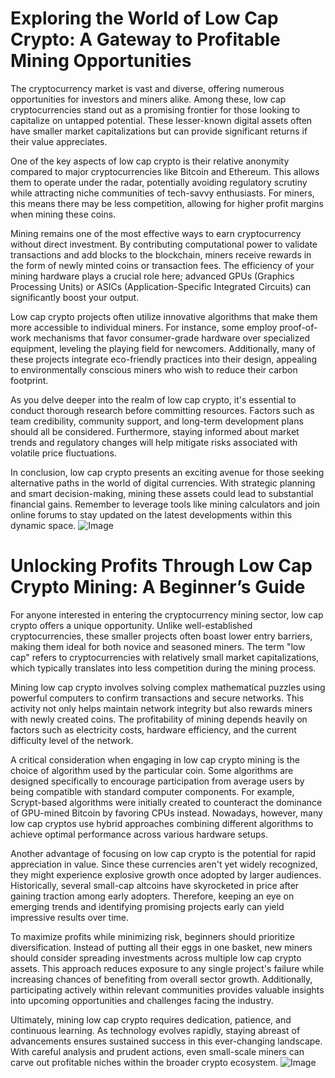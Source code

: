 # Exploring the World of Low Cap Crypto: A Gateway to Profitable Mining Opportunities

The cryptocurrency market is vast and diverse, offering numerous opportunities for investors and miners alike. Among these, low cap cryptocurrencies stand out as a promising frontier for those looking to capitalize on untapped potential. These lesser-known digital assets often have smaller market capitalizations but can provide significant returns if their value appreciates.

One of the key aspects of low cap crypto is their relative anonymity compared to major cryptocurrencies like Bitcoin and Ethereum. This allows them to operate under the radar, potentially avoiding regulatory scrutiny while attracting niche communities of tech-savvy enthusiasts. For miners, this means there may be less competition, allowing for higher profit margins when mining these coins.

Mining remains one of the most effective ways to earn cryptocurrency without direct investment. By contributing computational power to validate transactions and add blocks to the blockchain, miners receive rewards in the form of newly minted coins or transaction fees. The efficiency of your mining hardware plays a crucial role here; advanced GPUs (Graphics Processing Units) or ASICs (Application-Specific Integrated Circuits) can significantly boost your output.

Low cap crypto projects often utilize innovative algorithms that make them more accessible to individual miners. For instance, some employ proof-of-work mechanisms that favor consumer-grade hardware over specialized equipment, leveling the playing field for newcomers. Additionally, many of these projects integrate eco-friendly practices into their design, appealing to environmentally conscious miners who wish to reduce their carbon footprint.

As you delve deeper into the realm of low cap crypto, it's essential to conduct thorough research before committing resources. Factors such as team credibility, community support, and long-term development plans should all be considered. Furthermore, staying informed about market trends and regulatory changes will help mitigate risks associated with volatile price fluctuations.

In conclusion, low cap crypto presents an exciting avenue for those seeking alternative paths in the world of digital currencies. With strategic planning and smart decision-making, mining these assets could lead to substantial financial gains. Remember to leverage tools like mining calculators and join online forums to stay updated on the latest developments within this dynamic space. ![Image](https://github.com/user-attachments/assets/b6e7b7a2-655e-4d44-8baa-20c566a3cb65)

# Unlocking Profits Through Low Cap Crypto Mining: A Beginner’s Guide

For anyone interested in entering the cryptocurrency mining sector, low cap crypto offers a unique opportunity. Unlike well-established cryptocurrencies, these smaller projects often boast lower entry barriers, making them ideal for both novice and seasoned miners. The term "low cap" refers to cryptocurrencies with relatively small market capitalizations, which typically translates into less competition during the mining process.

Mining low cap crypto involves solving complex mathematical puzzles using powerful computers to confirm transactions and secure networks. This activity not only helps maintain network integrity but also rewards miners with newly created coins. The profitability of mining depends heavily on factors such as electricity costs, hardware efficiency, and the current difficulty level of the network.

A critical consideration when engaging in low cap crypto mining is the choice of algorithm used by the particular coin. Some algorithms are designed specifically to encourage participation from average users by being compatible with standard computer components. For example, Scrypt-based algorithms were initially created to counteract the dominance of GPU-mined Bitcoin by favoring CPUs instead. Nowadays, however, many low cap cryptos use hybrid approaches combining different algorithms to achieve optimal performance across various hardware setups.

Another advantage of focusing on low cap crypto is the potential for rapid appreciation in value. Since these currencies aren't yet widely recognized, they might experience explosive growth once adopted by larger audiences. Historically, several small-cap altcoins have skyrocketed in price after gaining traction among early adopters. Therefore, keeping an eye on emerging trends and identifying promising projects early can yield impressive results over time.

To maximize profits while minimizing risk, beginners should prioritize diversification. Instead of putting all their eggs in one basket, new miners should consider spreading investments across multiple low cap crypto assets. This approach reduces exposure to any single project's failure while increasing chances of benefiting from overall sector growth. Additionally, participating actively within relevant communities provides valuable insights into upcoming opportunities and challenges facing the industry.

Ultimately, mining low cap crypto requires dedication, patience, and continuous learning. As technology evolves rapidly, staying abreast of advancements ensures sustained success in this ever-changing landscape. With careful analysis and prudent actions, even small-scale miners can carve out profitable niches within the broader crypto ecosystem. ![Image](https://github.com/user-attachments/assets/b6e7b7a2-655e-4d44-8baa-20c566a3cb65)